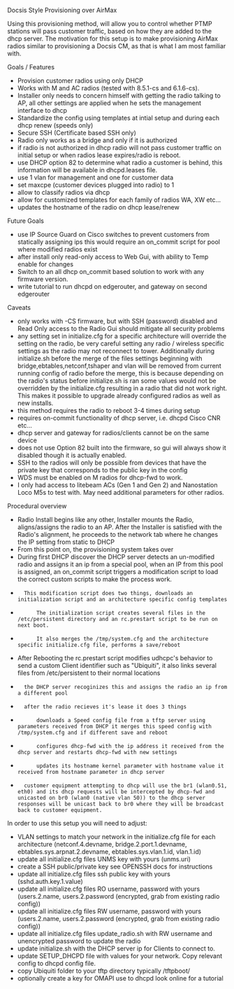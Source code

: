 Docsis Style Provisioning over AirMax

Using this provisioning method, will allow you to control whether PTMP stations will pass customer traffic, based on how they are added to the dhcp server. The motivation for this setup is to make provisioning AirMax radios similar to provisioning a Docsis CM, as that is what I am most familiar with.

Goals / Features

* Provision customer radios using only DHCP
* Works with M and AC radios (tested with 8.5.1-cs and 6.1.6-cs).
* Installer only needs to concern himself with getting the radio talking to AP, all other settings are applied when he sets the management interface to dhcp
* Standardize the config using templates at intial setup and during each dhcp renew (speeds only)
* Secure SSH (Certificate based SSH only)
* Radio only works as a bridge and only if it is authorized
* if radio is not authorized in dhcp radio will not pass customer traffic on initial setup or when radios lease expires/radio is reboot.
* use DHCP option 82 to determine what radio a customer is behind, this information will be available in dhcpd.leases file.
* use 1 vlan for management and one for customer data
* set maxcpe (customer devices plugged into radio) to 1 
* allow to classify radios via dhcp
* allow for customized templates for each family of radios WA, XW etc...
* updates the hostname of the radio on dhcp lease/renew


Future Goals
* use IP Source Guard on Cisco switches to prevent customers from statically assigning ips this would require an on_commit script for pool where modified radios exist
* after install only read-only access to Web Gui, with ability to Temp enable for changes 
* Switch to an all dhcp on_commit based solution to work with any firmware version.
* write tutorial to run dhcpd on edgerouter, and gateway on second edgerouter

Caveats
* only works with -CS firmware, but with SSH (password) disabled and Read Only access to the Radio Gui should mitigate all security problems
* any setting set in initialize.cfg for a specific architecture will override the setting on the radio, be very careful setting any radio / wireless specific settings as the radio may not reconnect to tower. Additionally during initialize.sh before the merge of the files settings beginning with bridge,ebtables,netconf,tshaper and vlan will be removed from current running config of radio before the merge, this is because depending on the radio's status before initialize.sh is ran some values would not be overridden by the initialize.cfg resulting in a radio that did not work right. This makes it possible to upgrade already configured radios as well as new installs.
* this method requires the radio to reboot 3-4 times during setup
* requires on-commit functionality of dhcp server, i.e. dhcpd Cisco CNR etc...
* dhcp server and gateway for radios/clients cannot be on the same device
* does not use Option 82 built into the firmware, so gui will always show it disabled though it is actually enabled.
* SSH to the radios will only be possible from devices that have the private key that corresponds to the public key in the config 
* WDS must be enabled on M radios for dhcp-fwd to work.
* I only had access to litebeam ACs (Gen 1 and Gen 2) and Nanostation Loco M5s to test with. May need additional parameters for other radios.


Procedural overview

* Radio Install begins like any other, Installer mounts the Radio, aligns/assigns the radio to an AP. After the Installer is satisfied with the Radio's alignment, he proceeds to the network tab where he changes the IP setting from static to DHCP
* From this point on, the provisioning system takes over
*   During first DHCP discover the DHCP server detects an un-modified radio and assigns it an ip from a special pool, when an IP from this pool is assigned, an on_commit script triggers a modification script to load the correct custom scripts to make the process work.
*       This modification script does two things, downloads an initialization script and an architecture specific config templates
*           The initialization script creates several files in the /etc/persistent directory and an rc.prestart script to be run on next boot. 
*           It also merges the /tmp/system.cfg and the architecture specific initialize.cfg file, performs a save/reboot
*   After Rebooting the rc.prestart script modifies udhcpc's behavior to send a custom Client identifier such as "Ubiquiti", it also links several files from /etc/persistent to their normal locations
*       the DHCP server recoginizes this and assigns the radio an ip from a different pool
*       after the radio recieves it's lease it does 3 things
*           downloads a Speed config file from a tftp server using parameters received from DHCP it merges this speed config with /tmp/system.cfg and if different save and reboot
*           configures dhcp-fwd with the ip address it received from the dhcp server and restarts dhcp-fwd with new settings
*           updates its hostname kernel parameter with hostname value it received from hostname parameter in dhcp server
*       customer equipment attempting to dhcp will use the br1 (wlan0.51, eth0) and its dhcp requests will be intercepted by dhcp-fwd and unicasted on br0 (wlan0 (native vlan 50)) to the dhcp server responses will be unicast back to br0 where they will be broadcast back to customer equipment.

In order to use this setup you will need to adjust:

* VLAN settings to match your network in the initialize.cfg file for each architecture (netconf.4.devname, bridge.2.port.1.devname, ebtables.sys.arpnat.2.devname, ebtables.sys.vlan.1.id, vlan.1.id)
* update all initialize.cfg files UNMS key with yours (unms.uri)
* create a SSH public/private key see OPENSSH docs for instructions
* update all initialize.cfg files ssh public key with yours (sshd.auth.key.1.value)
* update all initialize.cfg files RO username, password with yours (users.2.name, users.2.password (encrypted, grab from existing radio config))
* update all initialize.cfg files RW username, password with yours (users.2.name, users.2.password (encrypted, grab from existing radio config))
* update all initialize.cfg files update_radio.sh with RW username and unencrypted password to update the radio
* update initialize.sh with the DHCP server ip for Clients to connect to. 
* update SETUP_DHCPD file with values for your network. Copy relevant config to dhcpd config file.
* copy Ubiquiti folder to your tftp directory typically /tftpboot/
* optionally create a key for OMAPI use to dhcpd look online for a tutorial
